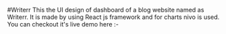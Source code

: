 #Writerr
This the UI design of dashboard of a blog website named as Writerr. It is made by using React js framework and for charts nivo is used.
You can checkout it's live demo here :- 